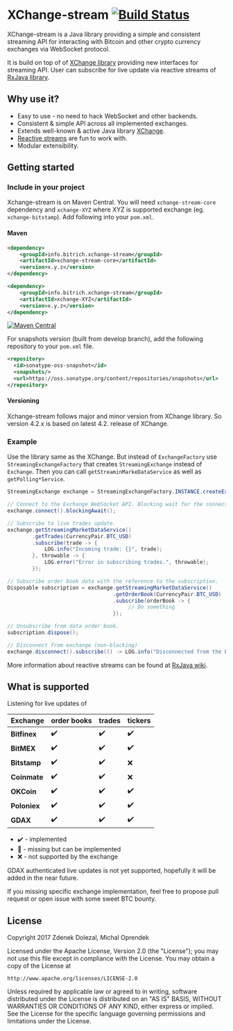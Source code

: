 # XChange-stream [![Build Status](https://travis-ci.org/bitrich-info/xchange-stream.svg?branch=master)](https://travis-ci.org/bitrich-info/xchange-stream)
XChange-stream is a Java library providing a simple and consistent streaming API for interacting with Bitcoin and other crypto currency exchanges via WebSocket protocol.

It is build on top of of [XChange library](https://github.com/timmolter/XChange) providing new interfaces for streaming API. User can subscribe for live update via reactive streams of [RxJava library](https://github.com/ReactiveX/RxJava).

## Why use it?

- Easy to use - no need to hack WebSocket and other backends.
- Consistent & simple API across all implemented exchanges.
- Extends well-known & active Java library [XChange](http://knowm.org/open-source/xchange/).
- [Reactive streams](http://reactivex.io/) are fun to work with. 
- Modular extensibility.

## Getting started

### Include in your project

Xchange-stream is on Maven Central. You will need `xchange-stream-core` dependency and `xchange-XYZ` where XYZ is supported exchange (eg. `xchange-bitstamp`). Add following into your `pom.xml`.


#### Maven

```xml
<dependency>
    <groupId>info.bitrich.xchange-stream</groupId>
    <artifactId>xchange-stream-core</artifactId>
    <version>x.y.z</version>
</dependency>

<dependency>
    <groupId>info.bitrich.xchange-stream</groupId>
    <artifactId>xchange-XYZ</artifactId>
    <version>x.y.z</version>
</dependency>
```

[![Maven Central](https://maven-badges.herokuapp.com/maven-central/info.bitrich.xchange-stream/xchange-stream-core/badge.svg?style=flat)](https://search.maven.org/#search%7Cga%7C1%7Ca%3A%22xchange-stream-core%22)

For snapshots version (built from develop branch), add the following repository to your `pom.xml` file.

```xml
<repository>
  <id>sonatype-oss-snapshot</id>
  <snapshots/>
  <url>https://oss.sonatype.org/content/repositories/snapshots</url>
</repository>
```

#### Versioning 

Xchange-stream follows major and minor version from XChange library. So version 4.2.x is based on latest 4.2. release of XChange.


### Example

Use the library same as the XChange. But instead of `ExchangeFactory` use `StreamingExchangeFactory` that creates `StreamingExchange` instead of `Exchange`. Then you can call `getStreaminMarkeDataService` as well as `getPolling*Service`.

```java
StreamingExchange exchange = StreamingExchangeFactory.INSTANCE.createExchange(BitstampStreamingExchange.class.getName());

// Connect to the Exchange WebSocket API. Blocking wait for the connection.
exchange.connect().blockingAwait();

// Subscribe to live trades update.
exchange.getStreamingMarketDataService()
        .getTrades(CurrencyPair.BTC_USD)
        .subscribe(trade -> {
            LOG.info("Incoming trade: {}", trade);
        }, throwable -> {
            LOG.error("Error in subscribing trades.", throwable);
        });

// Subscribe order book data with the reference to the subscription.
Disposable subscription = exchange.getStreamingMarketDataService()
                                  .getOrderBook(CurrencyPair.BTC_USD)
                                  .subscribe(orderBook -> {
                                       // Do something
                                  });

// Unsubscribe from data order book.
subscription.dispose();

// Disconnect from exchange (non-blocking)
exchange.disconnect().subscribe(() -> LOG.info("Disconnected from the Exchange"));
```
More information about reactive streams can be found at [RxJava wiki](https://github.com/ReactiveX/RxJava/wiki). 

## What is supported

Listening for live updates of

Exchange | order books | trades | tickers
-------- | ----------- | ------ | -------
**Bitfinex** | :heavy_check_mark: | :heavy_check_mark: | :heavy_check_mark:
**BitMEX** | :heavy_check_mark: | :heavy_check_mark: | :heavy_check_mark:
**Bitstamp** | :heavy_check_mark: | :heavy_check_mark: | :x:
**Coinmate** | :heavy_check_mark: | :heavy_check_mark: | :x:
**OKCoin** | :heavy_check_mark: | :heavy_check_mark: | :heavy_check_mark:
**Poloniex** | :heavy_check_mark: | :heavy_check_mark: | :heavy_check_mark:
**GDAX** | :heavy_check_mark: | :heavy_check_mark: | :heavy_check_mark:

- :heavy_check_mark: - implemented
- :construction: - missing but can be implemented
- :x: - not supported by the exchange

GDAX authenticated live updates is not yet supported, hopefully it will be added in the near future. 

If you missing specific exchange implementation, feel free to propose pull request or open issue with some sweet BTC bounty. 
 

## License
Copyright 2017 Zdenek Dolezal, Michal Oprendek

Licensed under the Apache License, Version 2.0 (the "License");
you may not use this file except in compliance with the License.
You may obtain a copy of the License at

    http://www.apache.org/licenses/LICENSE-2.0

Unless required by applicable law or agreed to in writing, software
distributed under the License is distributed on an "AS IS" BASIS,
WITHOUT WARRANTIES OR CONDITIONS OF ANY KIND, either express or implied.
See the License for the specific language governing permissions and
limitations under the License.

